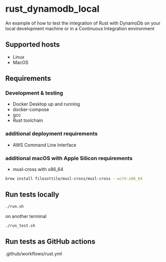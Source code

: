 # rust_dynamodb_local
An example of how to test the integration of Rust with DynamoDb on your local development machine or in a Continuous Integration environment

## Supported hosts

* Linux
* MacOS

## Requirements

### Development & testing

* Docker Desktop up and running
* docker-compose
* gcc
* Rust toolchain

### additional deployment requirements

* AWS Command Line Interface

### additional macOS with Apple Silicon requirements

* musl-cross with x86_64
```bash
brew install filosottile/musl-cross/musl-cross --with-x86_64
```

## Run tests locally

```bash
./run.sh
```

on another terminal

```bash
./run_test.sh
```

## Run tests as GitHub actions

.github/workflows/rust.yml
